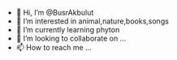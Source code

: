 - 👋 Hi, I’m @BusrAkbulut
- 👀 I’m interested in animal,nature,books,songs
- 🌱 I’m currently learning phyton
- 💞️ I’m looking to collaborate on ...
- 📫 How to reach me ...

<!---
BusrAkbulut/BusrAkbulut is a ✨ special ✨ repository because its `README.md` (this file) appears on your GitHub profile.
You can click the Preview link to take a look at your changes.
--->

